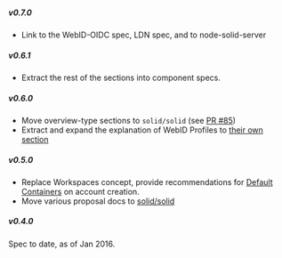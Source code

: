 ##### v0.7.0

- Link to the WebID-OIDC spec, LDN spec, and to node-solid-server

##### v0.6.1

- Extract the rest of the sections into component specs.

##### v0.6.0

- Move overview-type sections to `solid/solid` (see
  [PR #85](https://github.com/solid/solid-spec/pull/85))
- Extract and expand the explanation of WebID Profiles to
  [their own section](solid-webid-profiles.md)

##### v0.5.0

- Replace Workspaces concept, provide recommendations for
  [Default Containers](https://github.com/solid/solid-spec#default-containers)
  on account creation.
- Move various proposal docs to
  [solid/solid](https://github.com/solid/solid/tree/master/proposals)

##### v0.4.0

Spec to date, as of Jan 2016.
